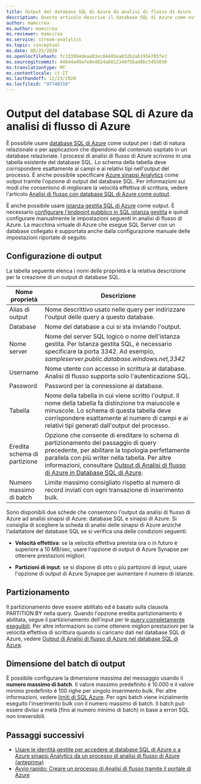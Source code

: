 ```yaml
---
title: Output del database SQL di Azure da analisi di flusso di Azure
description: Questo articolo descrive il database SQL di Azure come output per analisi di flusso di Azure.
author: mamccrea
ms.author: mamccrea
ms.reviewer: mamccrea
ms.service: stream-analytics
ms.topic: conceptual
ms.date: 08/25/2020
ms.openlocfilehash: fc333994deaa03ec04405ea032b2ab1956705fe3
ms.sourcegitcommit: 44844a49afe8ed824a6812346f5bad8bc5455030
ms.translationtype: MT
ms.contentlocale: it-IT
ms.lasthandoff: 12/23/2020
ms.locfileid: "97740318"
---
```

# <a name="azure-sql-database-output-from-azure-stream-analytics"></a>Output del database SQL di Azure da analisi di flusso di Azure

È possibile usare [database SQL di Azure](https://azure.microsoft.com/services/sql-database/) come output per i dati di natura relazionale o per applicazioni che dipendono dal contenuto ospitato in un database relazionale. I processi di analisi di flusso di Azure scrivono in una tabella esistente del database SQL. Lo schema della tabella deve corrispondere esattamente ai campi e ai relativi tipi nell'output del processo. È anche possibile specificare [Azure sinapsi Analytics](https://azure.microsoft.com/documentation/services/sql-data-warehouse/) come output tramite l'opzione di output del database SQL. Per informazioni sui modi che consentono di migliorare la velocità effettiva di scrittura, vedere l'articolo [Analisi di flusso con database SQL di Azure come output](stream-analytics-sql-output-perf.md).

È anche possibile usare [istanza gestita SQL di Azure](../azure-sql/managed-instance/sql-managed-instance-paas-overview.md) come output. È necessario [configurare l'endpoint pubblico in SQL istanza gestita](../azure-sql/managed-instance/public-endpoint-configure.md) e quindi configurare manualmente le impostazioni seguenti in analisi di flusso di Azure. La macchina virtuale di Azure che esegue SQL Server con un database collegato è supportata anche dalla configurazione manuale delle impostazioni riportate di seguito.

## <a name="output-configuration"></a>Configurazione di output

La tabella seguente elenca i nomi delle proprietà e la relativa descrizione per la creazione di un output di database SQL.

| Nome proprietà | Descrizione |
| --- | --- |
| Alias di output |Nome descrittivo usato nelle query per indirizzare l'output delle query a questo database. |
| Database | Nome del database a cui si sta inviando l'output. |
| Nome server | Nome del server SQL logico o nome dell'istanza gestita. Per Istanza gestita SQL, è necessario specificare la porta 3342. Ad esempio, *sampleserver.public.database.windows.net,3342* |
| Username | Nome utente con accesso in scrittura al database. Analisi di flusso supporta solo l'autenticazione SQL. |
| Password | Password per la connessione al database. |
| Tabella | Nome della tabella in cui viene scritto l'output. Il nome della tabella fa distinzione tra maiuscole e minuscole. Lo schema di questa tabella deve corrispondere esattamente al numero di campi e ai relativi tipi generati dall'output del processo. |
|Eredita schema di partizione| Opzione che consente di ereditare lo schema di partizionamento del passaggio di query precedente, per abilitare la topologia perfettamente parallela con più writer nella tabella. Per altre informazioni, consultare [Output di Analisi di flusso di Azure in Database SQL di Azure](stream-analytics-sql-output-perf.md).|
|Numero massimo di batch| Limite massimo consigliato rispetto al numero di record inviati con ogni transazione di inserimento bulk.|

Sono disponibili due schede che consentono l'output da analisi di flusso di Azure ad analisi sinapsi di Azure: database SQL e sinapsi di Azure. Si consiglia di scegliere la scheda di analisi delle sinapsi di Azure anziché l'adattatore del database SQL se si verifica una delle condizioni seguenti:

* **Velocità effettiva**: se la velocità effettiva prevista ora o in futuro è superiore a 10 MB/sec, usare l'opzione di output di Azure Synapse per ottenere prestazioni migliori.

* **Partizioni di input**: se si dispone di otto o più partizioni di input, usare l'opzione di output di Azure Synapse per aumentare il numero di istanze.

## <a name="partitioning"></a>Partizionamento

Il partizionamento deve essere abilitato ed è basato sulla clausola PARTITION BY nella query. Quando l'opzione eredita partizionamento è abilitata, segue il partizionamento dell'input per le [query completamente eseguibili](stream-analytics-scale-jobs.md). Per altre informazioni su come ottenere migliori prestazioni per la velocità effettiva di scrittura quando si caricano dati nel database SQL di Azure, vedere [Output di Analisi di flusso di Azure nel database SQL di Azure](stream-analytics-sql-output-perf.md).

## <a name="output-batch-size"></a>Dimensione del batch di output

È possibile configurare la dimensione massima del messaggio usando il **numero massimo di batch**. Il valore massimo predefinito è 10.000 e il valore minimo predefinito è 100 righe per singolo inserimento bulk. Per altre informazioni, vedere [limiti di SQL Azure](../azure-sql/database/resource-limits-logical-server.md). Per ogni batch viene inizialmente eseguito l'inserimento bulk con il numero massimo di batch. Il batch può essere diviso a metà (fino al numero minimo di batch) in base a errori SQL non irreversibili.

## <a name="next-steps"></a>Passaggi successivi

* [Usare le identità gestite per accedere al database SQL di Azure o a Azure sinapsi Analytics da un processo di analisi di flusso di Azure (anteprima)](sql-database-output-managed-identity.md)
* [Avvio rapido: Creare un processo di Analisi di flusso tramite il portale di Azure](stream-analytics-quick-create-portal.md)